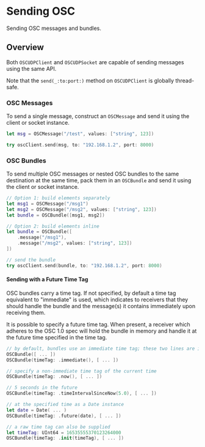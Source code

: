 # Sending OSC

Sending OSC messages and bundles.

## Overview

Both ``OSCUDPClient`` and ``OSCUDPSocket`` are capable of sending messages using the same API.

Note that the `send(_:to:port:)` method on ``OSCUDPClient`` is globally thread-safe.

### OSC Messages

To send a single message, construct an ``OSCMessage`` and send it using the client or socket instance.

```swift
let msg = OSCMessage("/test", values: ["string", 123])

try oscClient.send(msg, to: "192.168.1.2", port: 8000)
```

### OSC Bundles

To send multiple OSC messages or nested OSC bundles to the same destination at the same time, pack them in an `OSCBundle` and send it using the client or socket instance.

```swift
// Option 1: build elements separately
let msg1 = OSCMessage("/msg1")
let msg2 = OSCMessage("/msg2", values: ["string", 123])
let bundle = OSCBundle([msg1, msg2])

// Option 2: build elements inline
let bundle = OSCBundle([
    .message("/msg1"),
    .message("/msg2", values: ["string", 123])
])

// send the bundle
try oscClient.send(bundle, to: "192.168.1.2", port: 8000)
```

#### Sending with a Future Time Tag

OSC bundles carry a time tag. If not specified, by default a time tag equivalent to "immediate" is used, which indicates to receivers that they should handle the bundle and the message(s) it contains immediately upon receiving them.

It is possible to specify a future time tag. When present, a receiver which adheres to the OSC 1.0 spec will hold the bundle in memory and handle it at the future time specified in the time tag.

```swift
// by default, bundles use an immediate time tag; these two lines are identical:
OSCBundle([ ... ])
OSCBundle(timeTag: .immediate(), [ ... ])

// specify a non-immediate time tag of the current time
OSCBundle(timeTag: .now(), [ ... ])

// 5 seconds in the future
OSCBundle(timeTag: .timeIntervalSinceNow(5.0), [ ... ])

// at the specified time as a Date instance
let date = Date( ... )
OSCBundle(timeTag: .future(date), [ ... ])

// a raw time tag can also be supplied
let timeTag: UInt64 = 16535555370123264000
OSCBundle(timeTag: .init(timeTag), [ ... ])
```
